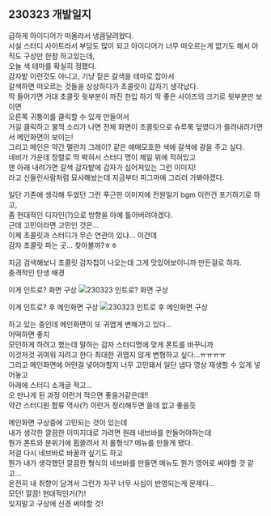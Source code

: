 ## 230323 개발일지

급하게 아이디어가 떠올라서 냉큼달려왔다.  
사실 스터디 사이트라서 부담도 많이 되고 아이디어가 너무 떠오르는게 없기도 해서 아직도 구상만 한참 하고있는데,  
오늘 색 테마를 확실히 정했다.  
감자밭 이런것도 아니고, 기냥 짙은 갈색을 테마로 잡아서  
갈색하면 떠오르는 것들을 상상하다가 초콜릿이 갑자기 생각났다.  
딱 들어가면 거대 초콜릿 윗부분이 까진 한입 하기 딱 좋은 사이즈의 크기로 윗부분만 보이면  
오른쪽 귀퉁이를 클릭할 수 있게 만들어서  
거길 클릭하고 꿀꺽 소리가 나면 전체 화면이 초콜릿으로 슈루룩 덮였다가 쓸려내려가면서 메인화면이 보이는!  
그리고 메인은 약간 멜란지 그레이? 같은 애매모호한 색에 갈색에 광을 주고 싶다.  
네비가 가운데 정렬로 딱 박혀서 스터디 명이 제일 위에 적혀있고  
맨 아래 내려가면 갈색 감자밭에 감자가 심어져있는 그런 이미지!  
라고 신들린사람처럼 묘사해놨는데 지금부터 피그마에 그리러 가봐야겠다.

일단 기존에 생각해 두었던 그런 푸근한 이미지에 전원일기 bgm 이런건 포기하기로 하고,  
좀 현대적인 디자인(?)으로 방향을 아예 틀어버려야겠다.  
근데 고민이라면 고민인 것은...  
이제 초콜릿과 스터디가 무슨 연관이 있냐... 이건데  
감자 초콜릿 파는 곳... 찾아볼까?ㅎㅎ

지금 검색해보니 초콜릿 감자칩이 나오는데 그게 맛있어보이니까 만든걸로 하자.  
충격적인 탄생 배경

이게 인트로? 화면 구상
![230323 인트로? 화면 구상](../images/230323_0.png)

이게 인트로? 후 메인화면 구상
![230323 인트로 후 메인화면 구상](../images/230323_1.png)

하고 있는 중인데 메인화면이 또 귀엽게 변해가고 있다...  
어떡하면 좋지  
모던하게 하려고 했는데 말하는 감자 스터디명에 맞게 폰트를 바꾸니까  
이것저것 귀여워 지려고 한다 최대한 귀엽지 않게 변형하고 싶다...ㅠㅠㅠㅠ  
그리고 메인화면에 어떤걸 넣어야할지 너무 고민돼서 일단 냅다 영상 재생할 수 있게 넣어놓고  
아래에 스터디 소개글 적고...  
오 만나게 된 과정 이런거 적으면 좋을거같은데!!  
약간 스터디원 합류 역사(?) 이런거 정리해두면 쓸데 없고 좋을듯

메인화면 구상중에 고민되는 것이 있는데  
내가 생각한 깔끔한 이미지대로 가려면 원래 네브바를 만들어야하는데  
뭔가 폰트와 분위기에 휩쓸려서 저 롤형식? 메뉴를 만들게 됐다.  
저걸 다시 네브바로 바꿀까 싶기도 하고  
뭔가 내가 생각했던 깔끔한 형식의 네브바를 만들면 메뉴도 뭔가 영어로 써야할 것 같고...  
온전히 내 취향이 담겨서 그런가 자꾸 너무 사심이 반영되는게 문제다...  
모던! 깔끔! 현대적인거(?)!  
잊지말고 구상에 신경 써야할 것!
